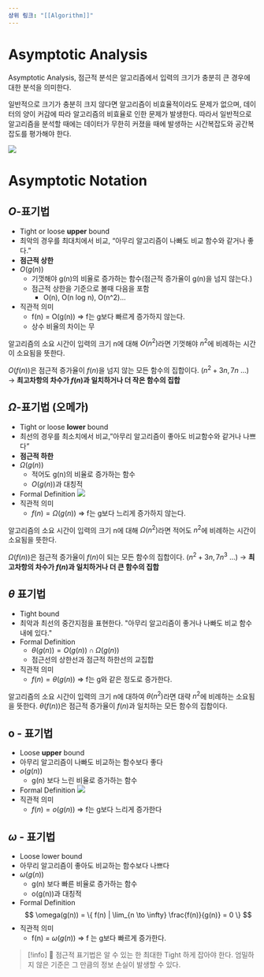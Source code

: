 ```yaml
---
상위 링크: "[[Algorithm]]"
---
```

# Asymptotic Analysis
Asymptotic Analysis, 점근적 분석은 알고리즘에서 입력의 크기가 충분히 큰 경우에 대한 분석을 의미한다.

일반적으로 크기가 충분히 크지 않다면 알고리즘이 비효율적이라도 문제가 없으며, 데이터의 양이 커감에 따라 알고리즘의 비효율로 인한 문제가 발생한다. 따라서 일반적으로 알고리즘을 분석할 때에는 데이터가 무한히 커졌을 때에 발생하는 시간복잡도와 공간복잡도를 평가해야 한다. 

![](https://i.imgur.com/xNS1c01.png)

# Asymptotic Notation
## $O$-표기법 
- Tight or loose **upper** bound
- 최악의 경우를 최대치에서 비교, “아무리 알고리즘이 나빠도 비교 함수와 같거나 좋다.”
- **점근적 상한**
- $O(g(n))$
    - 기껏해야 g(n)의 비율로 증가하는 함수(점근적 증가율이 g(n)을 넘지 않는다.)
    - 점근적 상한을 기준으로 볼때 다음을 포함
        - O(n), O(n log n), O(n^2)…
- 직관적 의미
    - f(n) = O(g(n)) ⇒ f는 g보다 빠르게 증가하지 않는다.
    - 상수 비율의 차이는 무

알고리즘의 소요 시간이 입력의 크기 n에 대해 $O(n^2)$라면 기껏해야 $n^2$에 비례하는 시간이 소요됨을 뜻한다.

$O(f(n))$은 점근적 증가율이 $f(n)$을 넘지 않는 모든 함수의 집합이다. ($n^2+3n , 7n$ …) → **최고차항의 차수가 $f(n)$과 일치하거나 더 작은 함수의 집합**

## $\Omega$-표기법 (오메가)
- Tight or loose **lower** bound
- 최선의 경우를 최소치에서 비교,”아무리 알고리즘이 좋아도 비교함수와 같거나 나쁘다”
- **점근적 하한**
- $\Omega(g(n))$
    - 적어도 g(n)의 비율로 증가하는 함수
    - $O(g(n))$과 대칭적
- Formal Definition
![](https://i.imgur.com/yDrWI4q.png)
- 직관적 의미
    - $f(n) = \Omega(g(n))$ ⇒ f는 g보다 느리게 증가하지 않는다.

알고리즘의 소요 시간이 입력의 크기 n에 대해 $\Omega(n^2)$라면 적어도 $n^2$에 비례하는 시간이 소요됨을 뜻한다.

$\Omega(f(n))$은 점근적 증가율이 $f(n)$이 되는 모든 함수의 집합이다. ($n^2+3n , 7n^3$ …) → **최고차항의 차수가 $f(n)$과 일치하거나 더 큰 함수의 집합**

## $\theta$ 표기법 
- Tight bound
- 최악과 최선의 중간지점을 표현한다. "아무리 알고리즘이 좋거나 나빠도 비교 함수 내에 있다."
- Formal Definition
	- $\theta(g(n)) = O(g(n)) \cap \Omega(g(n))$
	- 점근선의 상한선과 점근적 하한선의 교집합
- 직관적 의미
	- $f(n) = \theta(g(n))$ => f는 g와 같은 정도로 증가한다.

알고리즘의 소요 시간이 입력의 크기 n에 대하여 $\theta(n^2)$라면 대략 $n^2$에 비례하는 소요됨을 뜻한다.
$\theta(f(n))$은 점근적 증가율이 $f(n)$과 일치하는 모든 함수의 집합이다.

## o - 표기법
- Loose **upper** bound
- 아무리 알고리즘이 나빠도 비교하는 함수보다 좋다
- $o(g(n))$
    - g(n) 보다 느린 비율로 증가하는 함수
- Formal Definition
![](https://i.imgur.com/sXjnSbB.png)
- 직관적 의미
    - $f(n) = o(g(n))$ ⇒ f는 g보다 느리게 증가한다

## $\omega$ - 표기법
- Loose lower bound
- 아무리 알고리즘이 좋아도 비교하는 함수보다 나쁘다
- $\omega(g(n))$
	- g(n) 보다 빠른 비율로 증가하는 함수
	- o(g(n))과 대칭적
- Formal Definition
$$ 
\omega(g(n)) = \{ f(n) | \lim_{n \to \infty} \frac{f(n)}{g(n)} = 0 \}
$$
- 직관적 의미
    - f(n) = $\omega(g(n))$ ⇒ f 는 g보다 빠르게 증가한다.

> [!info] 📖 점근적 표기법은 알 수 있는 한 최대한 Tight 하게 잡아야 한다. 엄밀하지 않은 기준은 그 만큼의 정보 손실이 발생할 수 있다.

